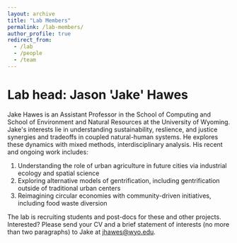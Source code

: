 ```yaml
---
layout: archive
title: "Lab Members"
permalink: /lab-members/
author_profile: true
redirect_from:
  - /lab
  - /people
  - /team
---
```


Lab head: Jason 'Jake' Hawes
======
Jake Hawes is an Assistant Professor in the School of Computing and School of Environment and Natural Resources at the University of Wyoming. Jake's interests lie in understanding sustainability, reslience, and justice synergies and tradeoffs in coupled natural-human systems. He explores these dynamics with mixed methods, interdisciplinary analysis. His recent and ongoing work includes: 
1. Understanding the role of urban agriculture in future cities via industrial ecology and spatial science
2. Exploring alternative models of gentrification, including gentrification outside of traditional urban centers
3. Reimagining circular economies with community-driven initiatives, including food waste diversion 

The lab is recruiting students and post-docs for these and other projects. Interested? Please send your CV and a brief statement of interests (no more than two paragraphs) to Jake at jhawes@wyo.edu. 
